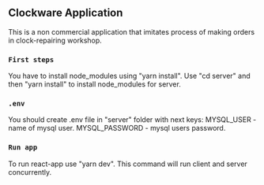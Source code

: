 ## Clockware Application

This is a non commercial application that imitates process of making orders in clock-repairing workshop.

### `First steps`

You have to install node_modules using "yarn install".
Use "cd server" and then "yarn install" to install node_modules for server.

### `.env`

You should create .env file in "server" folder with next keys:
MYSQL_USER - name of mysql user.
MYSQL_PASSWORD - mysql users password.

### `Run app`

To run react-app use "yarn dev". This command will run client and server concurrently.
